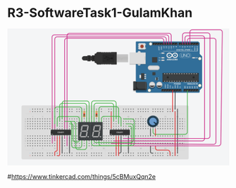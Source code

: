 # R3-SoftwareTask1-GulamKhan

![Diagram of the circuit!](Diagram.png "Diagram")



#https://www.tinkercad.com/things/5cBMuxQqn2e
